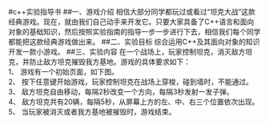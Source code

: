 
#c++实验指导书
##一、游戏介绍
  相信大部分同学都玩过或看过“坦克大战”这款经典游戏。现在，就由我们自己动手来开发它。只要大家具备了C++语言和面向对象的基础知识，然后按照实验指南的指导一步一步进行下去，相信我们每个同学都能把这款经典游戏做出来。
##二、实验目标
  综合运用C++及其面向对象的知识开发一款小游戏。
##三、实验内容
  在一个战场上，玩家控制坦克，消灭敌方坦克，并防止敌方坦克摧毁我方基地。游戏的具体要求如下：  
1、	游戏有一个初始页面，如下图。  
2、	按下任意键开始游戏，玩家控制坦克在战场上穿梭，碰到墙时，不能通过。  
3、	敌方坦克自由移动，每隔2秒改变一个方向，每隔3秒发射一发子弹。  
4、	敌方坦克共有20辆，每隔5秒，从屏幕上方的左、中、右三个位置依次出现。  
5、	当玩家被消灭或者我方基地被摧毁时，游戏结束。  

